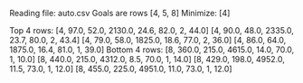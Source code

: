 Reading file: 
auto.csv 
Goals are rows [4, 5, 8] 
Minimize: [4] 

Top 4 rows: 
[4, 97.0, 52.0, 2130.0, 24.6, 82.0, 2, 44.0] 
[4, 90.0, 48.0, 2335.0, 23.7, 80.0, 2, 43.4] 
[4, 79.0, 58.0, 1825.0, 18.6, 77.0, 2, 36.0] 
[4, 86.0, 64.0, 1875.0, 16.4, 81.0, 1, 39.0] 
Bottom 4 rows: 
[8, 360.0, 215.0, 4615.0, 14.0, 70.0, 1, 10.0] 
[8, 440.0, 215.0, 4312.0, 8.5, 70.0, 1, 14.0] 
[8, 429.0, 198.0, 4952.0, 11.5, 73.0, 1, 12.0] 
[8, 455.0, 225.0, 4951.0, 11.0, 73.0, 1, 12.0]
